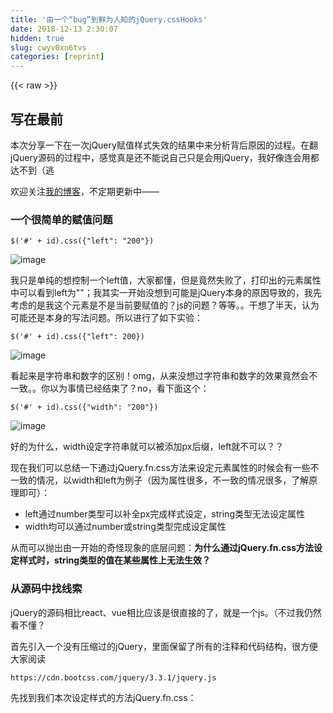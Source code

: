 ```yaml
---
title: '由一个“bug”到鲜为人知的jQuery.cssHooks' 
date: 2018-12-13 2:30:07
hidden: true
slug: cwyv0xn6tvs
categories: [reprint]
---
```


{{< raw >}}

                    
<h2 id="articleHeader0">写在最前</h2>
<p>本次分享一下在一次jQuery赋值样式失效的结果中来分析背后原因的过程。在翻jQuery源码的过程中，感觉真是还不能说自己只是会用jQuery，我好像连会用都达不到（逃</p>
<p>欢迎关注<a href="https://github.com/Aaaaaaaty/Blog" rel="nofollow noreferrer" target="_blank">我的博客</a>，不定期更新中——</p>
<h3 id="articleHeader1">一个很简单的赋值问题</h3>
<div class="widget-codetool" style="display:none;">
      <div class="widget-codetool--inner">
      <span class="selectCode code-tool" data-toggle="tooltip" data-placement="top" title="" data-original-title="全选"></span>
      <span type="button" class="copyCode code-tool" data-toggle="tooltip" data-placement="top" data-clipboard-text="$('#' + id).css({&quot;left&quot;: &quot;200&quot;})" title="" data-original-title="复制"></span>
      <span type="button" class="saveToNote code-tool" data-toggle="tooltip" data-placement="top" title="" data-original-title="放进笔记"></span>
      </div>
      </div><pre class="hljs elixir"><code style="word-break: break-word; white-space: initial;"><span class="hljs-variable">$(</span><span class="hljs-string">'#'</span> + id).css({<span class="hljs-string">"left"</span>: <span class="hljs-string">"200"</span>})</code></pre>
<p><span class="img-wrap"><img data-src="/img/remote/1460000013273852?w=199&amp;h=93" src="https://static.alili.tech/img/remote/1460000013273852?w=199&amp;h=93" alt="image" title="image" style="cursor: pointer; display: inline;"></span></p>
<p>我只是单纯的想控制一个left值，大家都懂，但是竟然失败了，打印出的元素属性中可以看到left为""；我其实一开始没想到可能是jQuery本身的原因导致的，我先考虑的是我这个元素是不是当前要赋值的？js的问题？等等。。干想了半天，认为可能还是本身的写法问题。所以进行了如下实验：</p>
<div class="widget-codetool" style="display:none;">
      <div class="widget-codetool--inner">
      <span class="selectCode code-tool" data-toggle="tooltip" data-placement="top" title="" data-original-title="全选"></span>
      <span type="button" class="copyCode code-tool" data-toggle="tooltip" data-placement="top" data-clipboard-text="$('#' + id).css({&quot;left&quot;: 200})" title="" data-original-title="复制"></span>
      <span type="button" class="saveToNote code-tool" data-toggle="tooltip" data-placement="top" title="" data-original-title="放进笔记"></span>
      </div>
      </div><pre class="hljs elixir"><code style="word-break: break-word; white-space: initial;"><span class="hljs-variable">$(</span><span class="hljs-string">'#'</span> + id).css({<span class="hljs-string">"left"</span>: <span class="hljs-number">200</span>})</code></pre>
<p><span class="img-wrap"><img data-src="/img/remote/1460000013273853?w=187&amp;h=87" src="https://static.alili.tech/img/remote/1460000013273853?w=187&amp;h=87" alt="image" title="image" style="cursor: pointer; display: inline;"></span></p>
<p>看起来是字符串和数字的区别！omg，从来没想过字符串和数字的效果竟然会不一致。。你以为事情已经结束了？no，看下面这个：</p>
<div class="widget-codetool" style="display:none;">
      <div class="widget-codetool--inner">
      <span class="selectCode code-tool" data-toggle="tooltip" data-placement="top" title="" data-original-title="全选"></span>
      <span type="button" class="copyCode code-tool" data-toggle="tooltip" data-placement="top" data-clipboard-text="$('#' + id).css({&quot;width&quot;: &quot;200&quot;})" title="" data-original-title="复制"></span>
      <span type="button" class="saveToNote code-tool" data-toggle="tooltip" data-placement="top" title="" data-original-title="放进笔记"></span>
      </div>
      </div><pre class="hljs elixir"><code style="word-break: break-word; white-space: initial;"><span class="hljs-variable">$(</span><span class="hljs-string">'#'</span> + id).css({<span class="hljs-string">"width"</span>: <span class="hljs-string">"200"</span>})</code></pre>
<p><span class="img-wrap"><img data-src="/img/remote/1460000013273854?w=193&amp;h=84" src="https://static.alili.tech/img/remote/1460000013273854?w=193&amp;h=84" alt="image" title="image" style="cursor: pointer; display: inline;"></span></p>
<p>好的为什么，width设定字符串就可以被添加px后缀，left就不可以？？</p>
<p>现在我们可以总结一下通过jQuery.fn.css方法来设定元素属性的时候会有一些不一致的情况，以width和left为例子（因为属性很多，不一致的情况很多，了解原理即可）：</p>
<ul>
<li>left通过number类型可以补全px完成样式设定，string类型无法设定属性</li>
<li>width均可以通过number或string类型完成设定属性</li>
</ul>
<p>从而可以抛出由一开始的奇怪现象的底层问题：<strong>为什么通过jQuery.fn.css方法设定样式时，string类型的值在某些属性上无法生效？</strong></p>
<h3 id="articleHeader2">从源码中找线索</h3>
<p>jQuery的源码相比react、vue相比应该是很直接的了，就是一个js。（不过我仍然看不懂？</p>
<p>首先引入一个没有压缩过的jQuery，里面保留了所有的注释和代码结构，很方便大家阅读</p>
<div class="widget-codetool" style="display:none;">
      <div class="widget-codetool--inner">
      <span class="selectCode code-tool" data-toggle="tooltip" data-placement="top" title="" data-original-title="全选"></span>
      <span type="button" class="copyCode code-tool" data-toggle="tooltip" data-placement="top" data-clipboard-text="https://cdn.bootcss.com/jquery/3.3.1/jquery.js" title="" data-original-title="复制"></span>
      <span type="button" class="saveToNote code-tool" data-toggle="tooltip" data-placement="top" title="" data-original-title="放进笔记"></span>
      </div>
      </div><pre class="hljs awk"><code style="word-break: break-word; white-space: initial;">https:<span class="hljs-regexp">//</span>cdn.bootcss.com<span class="hljs-regexp">/jquery/</span><span class="hljs-number">3.3</span>.<span class="hljs-number">1</span><span class="hljs-regexp">/jquery.js</span></code></pre>
<p>先找到我们本次设定样式的方法jQuery.fn.css：</p>
<div class="widget-codetool" style="display:none;">
      <div class="widget-codetool--inner">
      <span class="selectCode code-tool" data-toggle="tooltip" data-placement="top" title="" data-original-title="全选"></span>
      <span type="button" class="copyCode code-tool" data-toggle="tooltip" data-placement="top" data-clipboard-text="jQuery.fn.extend( {
        css: function( name, value ) {
            return access( this, function( elem, name, value ) {
                var styles, len,
                    map = {},
                    i = 0;
                if ( Array.isArray( name ) ) {
                    styles = getStyles( elem );
                    len = name.length;
    
                    for ( ; i < len; i++ ) {
                        map[ name[ i ] ] = jQuery.css( elem, name[ i ], false, styles );
                    }
    
                    return map;
                }
    
                return value !== undefined ?
                    jQuery.style( elem, name, value ) :
                    jQuery.css( elem, name );
            }, name, value, arguments.length > 1 );
        }
    } );" title="" data-original-title="复制"></span>
      <span type="button" class="saveToNote code-tool" data-toggle="tooltip" data-placement="top" title="" data-original-title="放进笔记"></span>
      </div>
      </div><pre class="hljs fortran"><code>jQuery.fn.extend( {
        css: <span class="hljs-function"><span class="hljs-keyword">function</span><span class="hljs-params">( name, value )</span></span> {
            <span class="hljs-keyword">return</span> <span class="hljs-keyword">access</span>( this, <span class="hljs-function"><span class="hljs-keyword">function</span><span class="hljs-params">( elem, name, value )</span></span> {
                var styles, len,
                    map = {},
                    i = <span class="hljs-number">0</span>;
                <span class="hljs-keyword">if</span> ( Array.isArray( <span class="hljs-keyword">name</span> ) ) {
                    styles = getStyles( elem );
                    len = <span class="hljs-keyword">name</span>.length;
    
                    for ( ; i &lt; len; i++ ) {
                        map[ <span class="hljs-keyword">name</span>[ i ] ] = jQuery.css( elem, <span class="hljs-keyword">name</span>[ i ], false, styles );
                    }
    
                    <span class="hljs-keyword">return</span> map;
                }
    
                <span class="hljs-keyword">return</span> <span class="hljs-keyword">value</span> <span class="hljs-comment">!== undefined ?</span>
                    jQuery.style( elem, <span class="hljs-keyword">name</span>, <span class="hljs-keyword">value</span> ) :
                    jQuery.css( elem, <span class="hljs-keyword">name</span> );
            }, <span class="hljs-keyword">name</span>, <span class="hljs-keyword">value</span>, arguments.length &gt; <span class="hljs-number">1</span> );
        }
    } );</code></pre>
<p>如何通过浏览器来调试源码呢？（因为直接看源码太繁琐了，通过debug的形式可以看到每次的调用栈）我们可以通过console.log的形式，在这段源码中将console写入，之后在控制台中就可以看到对应源码的调用：</p>
<p><span class="img-wrap"><img data-src="/img/remote/1460000013273855?w=1037&amp;h=471" src="https://static.alili.tech/img/remote/1460000013273855?w=1037&amp;h=471" alt="wechatimg152" title="wechatimg152" style="cursor: pointer; display: inline;"></span></p>
<p>进入jQuery.style之后就会来到最终产生区别的地方：</p>
<div class="widget-codetool" style="display:none;">
      <div class="widget-codetool--inner">
      <span class="selectCode code-tool" data-toggle="tooltip" data-placement="top" title="" data-original-title="全选"></span>
      <span type="button" class="copyCode code-tool" data-toggle="tooltip" data-placement="top" data-clipboard-text="style: function( elem, name, value, extra ) {
    
            ...
            hooks = jQuery.cssHooks[ name ] || jQuery.cssHooks[ origName ];
            if ( value !== undefined ) {
                type = typeof value;
                if ( type === &quot;string&quot; &amp;&amp; ( ret = rcssNum.exec( value ) ) &amp;&amp; ret[ 1 ] ) {
                    value = adjustCSS( elem, name, ret );
                    type = &quot;number&quot;;
                }
                ...
                if ( type === &quot;number&quot; ) {
                    value += ret &amp;&amp; ret[ 3 ] || ( jQuery.cssNumber[ origName ] ? &quot;&quot; : &quot;px&quot; );
                }
                ...
                if ( !hooks || !( &quot;set&quot; in hooks ) ||( value = hooks.set( elem, value, extra ) ) !== undefined ) {
                    //此时的value到底是200还是200px;只有添加了后缀才能赋值成功
                    if ( isCustomProp ) {
                        style.setProperty( name, value );
                    } else {
                        style[ name ] = value;
                    }
                }
    
            } 
            ...
        }," title="" data-original-title="复制"></span>
      <span type="button" class="saveToNote code-tool" data-toggle="tooltip" data-placement="top" title="" data-original-title="放进笔记"></span>
      </div>
      </div><pre class="hljs cs"><code>style: function( elem, name, <span class="hljs-keyword">value</span>, extra ) {
    
            ...
            hooks = jQuery.cssHooks[ name ] || jQuery.cssHooks[ origName ];
            <span class="hljs-keyword">if</span> ( <span class="hljs-keyword">value</span> !== undefined ) {
                type = <span class="hljs-keyword">typeof</span> <span class="hljs-keyword">value</span>;
                <span class="hljs-keyword">if</span> ( type === <span class="hljs-string">"string"</span> &amp;&amp; ( ret = rcssNum.exec( <span class="hljs-keyword">value</span> ) ) &amp;&amp; ret[ <span class="hljs-number">1</span> ] ) {
                    <span class="hljs-keyword">value</span> = adjustCSS( elem, name, ret );
                    type = <span class="hljs-string">"number"</span>;
                }
                ...
                <span class="hljs-keyword">if</span> ( type === <span class="hljs-string">"number"</span> ) {
                    <span class="hljs-keyword">value</span> += ret &amp;&amp; ret[ <span class="hljs-number">3</span> ] || ( jQuery.cssNumber[ origName ] ? <span class="hljs-string">""</span> : <span class="hljs-string">"px"</span> );
                }
                ...
                <span class="hljs-keyword">if</span> ( !hooks || !( <span class="hljs-string">"set"</span> <span class="hljs-keyword">in</span> hooks ) ||( <span class="hljs-keyword">value</span> = hooks.<span class="hljs-keyword">set</span>( elem, <span class="hljs-keyword">value</span>, extra ) ) !== undefined ) {
                    <span class="hljs-comment">//此时的value到底是200还是200px;只有添加了后缀才能赋值成功</span>
                    <span class="hljs-keyword">if</span> ( isCustomProp ) {
                        style.setProperty( name, <span class="hljs-keyword">value</span> );
                    } <span class="hljs-keyword">else</span> {
                        style[ name ] = <span class="hljs-keyword">value</span>;
                    }
                }
    
            } 
            ...
        },</code></pre>
<p>源码中可以看到在传入的value中确实对string和number做了区分；而不是我之前所认为的，string应该和number差不多：）如果传入number类型，便会为其添加px后缀；但是这仍然没有解释为什么left和width均传入string而结果不同的问题。重点在于这句话：</p>
<div class="widget-codetool" style="display:none;">
      <div class="widget-codetool--inner">
      <span class="selectCode code-tool" data-toggle="tooltip" data-placement="top" title="" data-original-title="全选"></span>
      <span type="button" class="copyCode code-tool" data-toggle="tooltip" data-placement="top" data-clipboard-text="hooks = jQuery.cssHooks[ name ] || jQuery.cssHooks[ origName ];
...
if ( !hooks || !( &quot;set&quot; in hooks ) ||
    ( value = hooks.set( elem, value, extra ) ) !== undefined ) {
    ...
}" title="" data-original-title="复制"></span>
      <span type="button" class="saveToNote code-tool" data-toggle="tooltip" data-placement="top" title="" data-original-title="放进笔记"></span>
      </div>
      </div><pre class="hljs mipsasm"><code>hooks = <span class="hljs-keyword">jQuery.cssHooks[ </span>name ] <span class="hljs-title">||</span> <span class="hljs-keyword">jQuery.cssHooks[ </span><span class="hljs-keyword">origName </span>]<span class="hljs-comment">;</span>
...
if ( !hooks <span class="hljs-title">||</span> !( <span class="hljs-string">"set"</span> in hooks ) <span class="hljs-title">||</span>
    ( value = hooks<span class="hljs-meta">.set</span>( elem, value, <span class="hljs-keyword">extra </span>) ) !== undefined ) {
    ...
}</code></pre>
<p>在value是string类型，到最终赋值之前，还会经过<code>value = hooks.set( elem, value, extra ) ) !== undefined</code>的判断，也就是说如果hooks.set方法存在，我们还有一次通过这个方法来将string类型的value进行后缀补全的机会。而这个hooks是由jQuery.cssHooks得到的，那么jQuery.cssHooks是什么:</p>
<p><span class="img-wrap"><img data-src="/img/remote/1460000013273856?w=570&amp;h=186" src="https://static.alili.tech/img/remote/1460000013273856?w=570&amp;h=186" alt="wechatimg153" title="wechatimg153" style="cursor: pointer; display: inline;"></span></p>
<p>从源码中可以看出，cssHooks中包含了属性的一些方法，其中left只有get；width有get和set。再结合上面的判断条件就可以推断出，由于width存在了set方法，在其方法中对string类型的value完成了后缀的补齐，而left则不行从而形成了文中一开始的“神奇”现象。</p>
<h4>cssHooks</h4>
<blockquote>直接向 jQuery 中添加钩子，用于覆盖设置或获取特定 CSS   属性时的方法，目的是为了标准化 CSS 属性名或创建自定义属性。<br> $.cssHooks 对象提供了一种通过定义函数来获取或设置特定 CSS 值的方法。可以用它来创建新的 cssHooks 用于标准化 CSS3 功能，例如，盒子阴影（box shadows）及渐变（gradients）。<p>例如，某些基于 Webkit 的浏览器会使用 -webkit-border-radius 来设置对象的 border-radius，然而,早先版本的 Firefox 则使用 -moz-border-radius。cssHook 就可以将这些不同的写法进行标准化，从而让 .css() 可以使用统一的标准化属性名(border-radius 或对应的 DOM 属性写法 borderRadius)。</p>
<p>该方法除了提供了对特定样式的处理可以采用更加细致的控制外，$.cssHooks 同时还扩展了 .animate() 方法上的属性集。</p>
</blockquote>
<p>简单来说，jQuery给我们暴露了一个钩子，我们可以自己定义方法比如set，来实现针对某个属性的特定行为。所以出现left和width的问题就是有没有set这个钩子方法。so。。我们还剩最后一个问题：</p>
<p><strong>为什么width要对其设定钩子函数？</strong></p>
<p>答案可以从其set方法来窥探一下：</p>
<div class="widget-codetool" style="display:none;">
      <div class="widget-codetool--inner">
      <span class="selectCode code-tool" data-toggle="tooltip" data-placement="top" title="" data-original-title="全选"></span>
      <span type="button" class="copyCode code-tool" data-toggle="tooltip" data-placement="top" data-clipboard-text="set: function( elem, value, extra ) {
    var matches,
        styles = getStyles( elem ),
        isBorderBox = jQuery.css( elem, &quot;boxSizing&quot;, false, styles ) === &quot;border-box&quot;,
        subtract = extra &amp;&amp; boxModelAdjustment(
            elem,
            dimension,
            extra,
            isBorderBox,
            styles
        );

    // Account for unreliable border-box dimensions by comparing offset* to computed and
    // faking a content-box to get border and padding (gh-3699)
    if ( isBorderBox &amp;&amp; support.scrollboxSize() === styles.position ) {
        subtract -= Math.ceil(
            elem[ &quot;offset&quot; + dimension[ 0 ].toUpperCase() + dimension.slice( 1 ) ] -
            parseFloat( styles[ dimension ] ) -
            boxModelAdjustment( elem, dimension, &quot;border&quot;, false, styles ) -
            0.5
        );
    }

    // Convert to pixels if value adjustment is needed
    if ( subtract &amp;&amp; ( matches = rcssNum.exec( value ) ) &amp;&amp;
        ( matches[ 3 ] || &quot;px&quot; ) !== &quot;px&quot; ) {

        elem.style[ dimension ] = value;
        value = jQuery.css( elem, dimension );
    }

    return setPositiveNumber( elem, value, subtract );
}" title="" data-original-title="复制"></span>
      <span type="button" class="saveToNote code-tool" data-toggle="tooltip" data-placement="top" title="" data-original-title="放进笔记"></span>
      </div>
      </div><pre class="hljs maxima"><code>set: function( <span class="hljs-built_in">elem</span>, value, extra ) {
    <span class="hljs-built_in">var</span> matches,
        styles = getStyles( <span class="hljs-built_in">elem</span> ),
        isBorderBox = jQuery.css( <span class="hljs-built_in">elem</span>, <span class="hljs-string">"boxSizing"</span>, <span class="hljs-literal">false</span>, styles ) === <span class="hljs-string">"border-box"</span>,
        subtract = extra &amp;&amp; boxModelAdjustment(
            <span class="hljs-built_in">elem</span>,
            <span class="hljs-built_in">dimension</span>,
            extra,
            isBorderBox,
            styles
        );

    // Account <span class="hljs-keyword">for</span> unreliable <span class="hljs-built_in">border</span>-<span class="hljs-built_in">box</span> <span class="hljs-built_in">dimensions</span> by comparing offset* to computed <span class="hljs-keyword">and</span>
    // faking a <span class="hljs-built_in">content</span>-<span class="hljs-built_in">box</span> to <span class="hljs-built_in">get</span> <span class="hljs-built_in">border</span> <span class="hljs-keyword">and</span> padding (gh-<span class="hljs-number">3699</span>)
    <span class="hljs-keyword">if</span> ( isBorderBox &amp;&amp; support.scrollboxSize() === styles.<span class="hljs-built_in">position</span> ) {
        subtract -= Math.ceil(
            <span class="hljs-built_in">elem</span>[ <span class="hljs-string">"offset"</span> + <span class="hljs-built_in">dimension</span>[ <span class="hljs-number">0</span> ].toUpperCase() + <span class="hljs-built_in">dimension</span>.slice( <span class="hljs-number">1</span> ) ] -
            parseFloat( styles[ <span class="hljs-built_in">dimension</span> ] ) -
            boxModelAdjustment( <span class="hljs-built_in">elem</span>, <span class="hljs-built_in">dimension</span>, <span class="hljs-string">"border"</span>, <span class="hljs-literal">false</span>, styles ) -
            <span class="hljs-number">0.5</span>
        );
    }

    // Convert to pixels <span class="hljs-keyword">if</span> value adjustment <span class="hljs-built_in">is</span> needed
    <span class="hljs-keyword">if</span> ( subtract &amp;&amp; ( matches = rcssNum.exec( value ) ) &amp;&amp;
        ( matches[ <span class="hljs-number">3</span> ] || <span class="hljs-string">"px"</span> ) !== <span class="hljs-string">"px"</span> ) {

        <span class="hljs-built_in">elem</span>.<span class="hljs-built_in">style</span>[ <span class="hljs-built_in">dimension</span> ] = value;
        value = jQuery.css( <span class="hljs-built_in">elem</span>, <span class="hljs-built_in">dimension</span> );
    }

    <span class="hljs-built_in">return</span> setPositiveNumber( <span class="hljs-built_in">elem</span>, value, subtract );
}</code></pre>
<p>从这个钩子函数中我们可以看出，要对width做特殊处理是因为css的盒模型有好几种，content-box|border-box|inherit分别代表“不包括padding、border、margin” | “包含border和padding” | “继承”；故为了统一外界的调用，隐藏这些背后的判断，从而增加了这个set方法。顺带着在其中把px补全了。同时left这种没什么需要兼容的故没有设定set方法。</p>
<h3 id="articleHeader3">小结</h3>
<p>虽然cssHooks不常用（我反正从来没用过，现在对于标准化格式有很多其他的方法来做，cssHooks的钩子感觉还是有些复杂了），但这次通过页面上一个很小的问题从而引发思考并且试图深挖一些的过程还是值得总结下来的。虽然我们不是造轮子的人，但理解别人的轮子也是比“会用”好一些的；更何况看了cssHooks我感觉我都不会用jQuery：)</p>
<h3 id="articleHeader4">参考文章</h3>
<ul>
<li><a href="http://blog.csdn.net/vbdfforever/article/details/51059440" rel="nofollow noreferrer" target="_blank">jQuery源码解析</a></li>
<li><a href="http://jquery.cuishifeng.cn/jQuery.cssHooks.html" rel="nofollow noreferrer" target="_blank">jQuer中文文档</a></li>
</ul>
<h2 id="articleHeader5">最后</h2>
<p>惯例po<a href="https://github.com/Aaaaaaaty/Blog" rel="nofollow noreferrer" target="_blank">作者的博客</a>，不定时更新中——</p>
<p>有问题欢迎在issues下交流。</p>

                
{{< /raw >}}

# 版权声明
本文资源来源互联网，仅供学习研究使用，版权归该资源的合法拥有者所有，

本文仅用于学习、研究和交流目的。转载请注明出处、完整链接以及原作者。

原作者若认为本站侵犯了您的版权，请联系我们，我们会立即删除！

## 原文标题
由一个“bug”到鲜为人知的jQuery.cssHooks

## 原文链接
[https://segmentfault.com/a/1190000013274020](https://segmentfault.com/a/1190000013274020)

